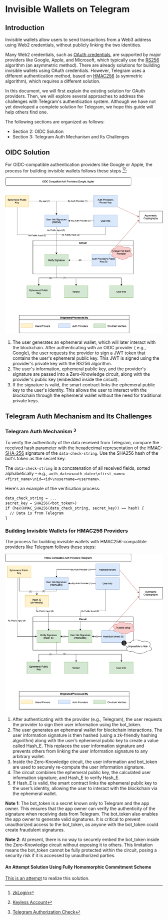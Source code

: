 # Invisible Wallets on Telegram

## Introduction

Invisible wallets allow users to send transactions from a Web3 address using Web2 credentials, without publicly linking the two
identities.

Many Web2 credentials, such as [OAuth credentials](https://datatracker.ietf.org/doc/html/rfc6749), are supported by major providers
like Google, Apple, and Microsoft, which typically use the [RS256](https://auth0.com/docs/get-started/applications/signing-algorithms)
algorithm (an asymmetric method). There are already solutions for building invisible wallets using OAuth credentials. However, Telegram
uses a different authentication method, based on [HMAC256](terms/hmac.md) (a symmetric algorithm), which requires a different solution.

In this document, we will first explain the existing solution for OAuth providers. Then, we will explore several approaches to address
the challenges with Telegram's authentication system. Although we have not yet developed a complete solution for Telegram, we hope this
guide will help others find one.

The following sections are organized as follows:

- Section 2: OIDC Solution
- Section 3: Telegram Auth Mechanism and Its Challenges

## OIDC Solution

For OIDC-compatible authentication providers like Google or Apple, the process for building invisible wallets follows these
steps [^1][^2]:

![invisible_wallets_oidc.png](attachments/invisible_wallets_oidc.png)

1. The user generates an ephemeral wallet, which will later interact with the blockchain. After authenticating with an OIDC provider (
   e.g., Google), the user requests the provider to sign a JWT token that contains the user's ephemeral public key. This JWT is signed
   using the provider's private key with the RS256 algorithm.
2. The user's information, ephemeral public key, and the provider's signature are passed into a Zero-Knowledge circuit, along with the
   provider's public key (embedded inside the circuit).
3. If the signature is valid, the smart contract links the ephemeral public key to the user's identity. This allows the user to
   interact with the blockchain through the ephemeral wallet without the need for traditional private keys.

## Telegram Auth Mechanism and Its Challenges

### Telegram Auth Mechanism [^3]

To verify the authenticity of the data received from Telegram, compare the received hash parameter with the hexadecimal representation
of the [HMAC-SHA-256](terms/hmac.md) signature of the `data-check-string`. Use the SHA256 hash of the bot's token as the secret key.

The `data-check-string` is a concatenation of all received fields, sorted alphabetically – e.g.,
`auth_date=<auth_date>\nfirst_name=<first_name>\nid=<id>\nusername=<username>`.

Here's an example of the verification process:

```
data_check_string = ...
secret_key = SHA256(<bot_token>)
if (hex(HMAC_SHA256(data_check_string, secret_key)) == hash) {
  // Data is from Telegram
}
```

### Building Invisible Wallets for HMAC256 Providers

The process for building invisible wallets with HMAC256-compatible providers like Telegram follows these steps:

![invisible_wallets_hmac.png](attachments/invisible_wallets_hmac.png)

1. After authenticating with the provider (e.g., Telegram), the user requests the provider to sign their user information using the
   bot_token.
2. The user generates an ephemeral wallet for blockchain interactions. The user information signature is then hashed (using a
   zk-friendly hashing algorithm) along with the user’s ephemeral public key to create a value called Hash_E. This replaces the user
   information signature and prevents others from linking the user information signature to any arbitrary wallet.
3. Inside the Zero-Knowledge circuit, the user information and bot_token are used to securely re-compute the user information
   signature.
4. The circuit combines the ephemeral public key, the calculated user information signature, and Hash_E to verify Hash_E.
5. If Hash_E is valid, the smart contract links the ephemeral public key to the user’s identity, allowing the user to interact with the
   blockchain via the ephemeral wallet.

**Note 1**: The bot_token is a secret known only to Telegram and the app owner. This ensures that the app owner can verify the
authenticity of the signature when receiving data from Telegram. The bot_token also enables the app owner to generate valid signatures.
It is critical to prevent unauthorized access to the bot_token, as anyone with the bot_token could create fraudulent signatures.

**Note 2**: At present, there is no way to securely embed the bot_token inside the Zero-Knowledge circuit without exposing it to
others. This limitation means the bot_token cannot be fully protected within the circuit, posing a security risk if it is accessed by
unauthorized parties.

#### An Attempt Solution Using Fully Homomorphic Commitment Scheme

[This is an attempt](telegram_gsw.md) to realize this solution.

[^1]: [zkLogin](https://docs.sui.io/concepts/cryptography/zklogin)
[^2]: [Keyless Account](https://aptos.dev/en/build/guides/aptos-keyless/introduction)
[^3]: [Telegram Authorization Check](https://core.telegram.org/widgets/login#checking-authorization)
